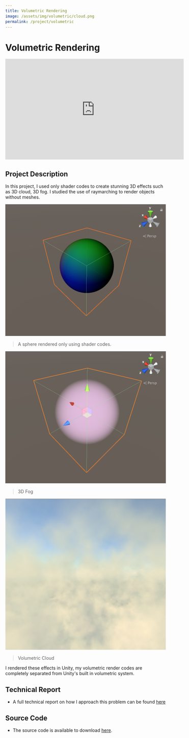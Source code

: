 ```yaml
---
title: Volumetric Rendering
image: /assets/img/volumetric/cloud.png
permalink: /project/volumetric
---
```


# Volumetric Rendering
<iframe width="560" height="315" src="https://www.youtube.com/embed/Uu9mE_DPcc8" frameborder="0" allow="accelerometer; autoplay; encrypted-media; gyroscope; picture-in-picture" allowfullscreen></iframe>

## Project Description
In this project, I used only shader codes to create stunning 3D effects such as 3D cloud, 3D fog. I studied the use of raymarching
to render objects without meshes.

![sphere](/assets/img/volumetric/sphere.png)
> A sphere rendered only using shader codes.

![3d-fog](/assets/img/volumetric/fog.png)
> 3D Fog

![pretty-cloud](/assets/img/volumetric/cloud.png)
> Volumetric Cloud

I rendered these effects in Unity, my volumetric render codes are completely separated from
Unity's built in volumetric system.

## Technical Report

- A full technical report on how I approach this problem can be found [here](/project/volumetric/report)

## Source Code

- The source code is available to download [here](https://github.com/tienpdinh/Volumetric-Rendering).